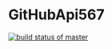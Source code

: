 # GitHubApi567
[![build status of master](https://travis-ci.org/JamesLi0217/GitHubApi567.svg?branch=master)](https://travis-ci.org/JamesLi0217/GitHubApi567)
